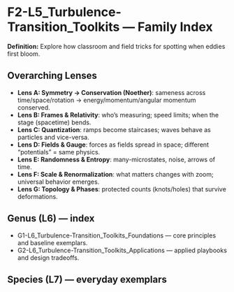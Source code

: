 # F2-L5_Turbulence-Transition_Toolkits — Family Index
**Definition:** Explore how classroom and field tricks for spotting when eddies first bloom.

## Overarching Lenses

- **Lens A: Symmetry -> Conservation (Noether)**: sameness across time/space/rotation → energy/momentum/angular momentum conserved.
- **Lens B: Frames & Relativity**: who’s measuring; speed limits; when the stage (spacetime) bends.
- **Lens C: Quantization**: ramps become staircases; waves behave as particles and vice-versa.
- **Lens D: Fields & Gauge**: forces as fields spread in space; different “potentials” = same physics.
- **Lens E: Randomness & Entropy**: many-microstates, noise, arrows of time.
- **Lens F: Scale & Renormalization**: what matters changes with zoom; universal behavior emerges.
- **Lens G: Topology & Phases**: protected counts (knots/holes) that survive deformations.

## Genus (L6) — index
- G1-L6_Turbulence-Transition_Toolkits_Foundations — core principles and baseline exemplars.
- G2-L6_Turbulence-Transition_Toolkits_Applications — applied playbooks and design tradeoffs.

## Species (L7) — everyday exemplars
